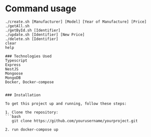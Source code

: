 # Command usage

```shell
./create.sh [Manufacturer] [Model] [Year of Manufacture] [Price]
./getAll.sh
./getById.sh [Identifier]
./update.sh [Identifier] [New Price]
./delete.sh [Identifier]
clear
help

### Technologies Used
Typescript
Express
NestJS
Mongoose
MongoDB
Docker, Docker-compose


### Installation

To get this project up and running, follow these steps:

1. Clone the repository:
```bash
   git clone https://github.com/yourusername/yourproject.git

2. run docker-compose up
